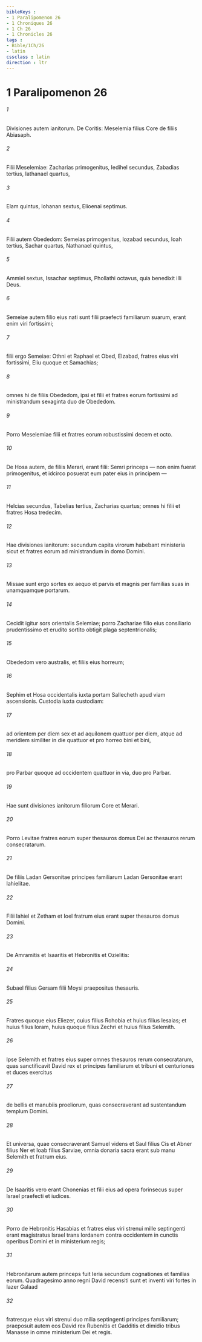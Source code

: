 ```yaml
---
bibleKeys : 
- 1 Paralipomenon 26
- 1 Chroniques 26
- 1 Ch 26
- 1 Chronicles 26
tags : 
- Bible/1Ch/26
- latin
cssclass : latin
direction : ltr
---
```


# 1 Paralipomenon 26

###### 1
Divisiones autem ianitorum. De Coritis: Meselemia filius Core de filiis Abiasaph. 
###### 2
Filii Meselemiae: Zacharias primogenitus, Iedihel secundus, Zabadias tertius, Iathanael quartus, 
###### 3
Elam quintus, Iohanan sextus, Elioenai septimus. 
###### 4
Filii autem Obededom: Semeias primogenitus, Iozabad secundus, Ioah tertius, Sachar quartus, Nathanael quintus, 
###### 5
Ammiel sextus, Issachar septimus, Phollathi octavus, quia benedixit illi Deus. 
###### 6
Semeiae autem filio eius nati sunt filii praefecti familiarum suarum, erant enim viri fortissimi; 
###### 7
filii ergo Semeiae: Othni et Raphael et Obed, Elzabad, fratres eius viri fortissimi, Eliu quoque et Samachias; 
###### 8
omnes hi de filiis Obededom, ipsi et filii et fratres eorum fortissimi ad ministrandum sexaginta duo de Obededom. 
###### 9
Porro Meselemiae filii et fratres eorum robustissimi decem et octo.
###### 10
De Hosa autem, de filiis Merari, erant filii: Semri princeps — non enim fuerat primogenitus, et idcirco posuerat eum pater eius in principem — 
###### 11
Helcias secundus, Tabelias tertius, Zacharias quartus; omnes hi filii et fratres Hosa tredecim.
###### 12
Hae divisiones ianitorum: secundum capita virorum habebant ministeria sicut et fratres eorum ad ministrandum in domo Domini. 
###### 13
Missae sunt ergo sortes ex aequo et parvis et magnis per familias suas in unamquamque portarum. 
###### 14
Cecidit igitur sors orientalis Selemiae; porro Zachariae filio eius consiliario prudentissimo et erudito sortito obtigit plaga septentrionalis; 
###### 15
Obededom vero australis, et filiis eius horreum; 
###### 16
Sephim et Hosa occidentalis iuxta portam Sallecheth apud viam ascensionis. Custodia iuxta custodiam: 
###### 17
ad orientem per diem sex et ad aquilonem quattuor per diem, atque ad meridiem similiter in die quattuor et pro horreo bini et bini, 
###### 18
pro Parbar quoque ad occidentem quattuor in via, duo pro Parbar. 
###### 19
Hae sunt divisiones ianitorum filiorum Core et Merari.
###### 20
Porro Levitae fratres eorum super thesauros domus Dei ac thesauros rerum consecratarum. 
###### 21
De filiis Ladan Gersonitae principes familiarum Ladan Gersonitae erant Iahielitae. 
###### 22
Filii Iahiel et Zetham et Ioel fratrum eius erant super thesauros domus Domini. 
###### 23
De Amramitis et Isaaritis et Hebronitis et Ozielitis: 
###### 24
Subael filius Gersam filii Moysi praepositus thesauris. 
###### 25
Fratres quoque eius Eliezer, cuius filius Rohobia et huius filius Iesaias; et huius filius Ioram, huius quoque filius Zechri et huius filius Selemith. 
###### 26
Ipse Selemith et fratres eius super omnes thesauros rerum consecratarum, quas sanctificavit David rex et principes familiarum et tribuni et centuriones et duces exercitus 
###### 27
de bellis et manubiis proeliorum, quas consecraverant ad sustentandum templum Domini. 
###### 28
Et universa, quae consecraverant Samuel videns et Saul filius Cis et Abner filius Ner et Ioab filius Sarviae, omnia donaria sacra erant sub manu Selemith et fratrum eius.
###### 29
De Isaaritis vero erant Chonenias et filii eius ad opera forinsecus super Israel praefecti et iudices. 
###### 30
Porro de Hebronitis Hasabias et fratres eius viri strenui mille septingenti erant magistratus Israel trans Iordanem contra occidentem in cunctis operibus Domini et in ministerium regis; 
###### 31
Hebronitarum autem princeps fuit Ieria secundum cognationes et familias eorum. Quadragesimo anno regni David recensiti sunt et inventi viri fortes in Iazer Galaad 
###### 32
fratresque eius viri strenui duo milia septingenti principes familiarum; praeposuit autem eos David rex Rubenitis et Gadditis et dimidio tribus Manasse in omne ministerium Dei et regis.
